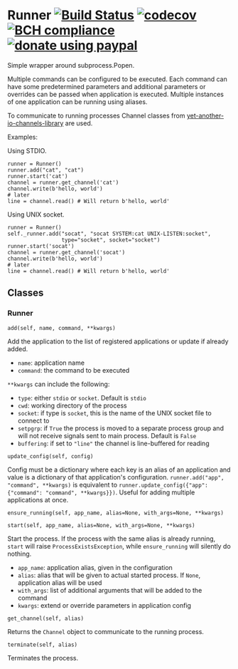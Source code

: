 # Runner [![Build Status](https://travis-ci.org/aragaer/runner.svg?branch=master)](https://travis-ci.org/aragaer/runner) [![codecov](https://codecov.io/gh/aragaer/runner/branch/master/graph/badge.svg)](https://codecov.io/gh/aragaer/runner) [![BCH compliance](https://bettercodehub.com/edge/badge/aragaer/runner?branch=master)](https://bettercodehub.com/results/aragaer/runner) [![donate using paypal](https://www.paypalobjects.com/en_US/i/btn/btn_donate_SM.gif)](https://www.paypal.com/cgi-bin/webscr?cmd=_donations&business=aragaer@gmail.com&lc=RU&item_name=RUNNER&currency_code=USD&bn=PP-DonationsBF:btn_donate_SM.gif:NonHosted)

Simple wrapper around subprocess.Popen.

Multiple commands can be configured to be executed. Each command can
have some predetermined parameters and additional parameters or
overrides can be passed when application is executed. Multiple
instances of one application can be running using aliases.

To communicate to running processes Channel classes from
[yet-another-io-channels-library](https://github.com/aragaer/channels)
are used.

Examples:

Using STDIO.

    runner = Runner()
    runner.add("cat", "cat")
    runner.start('cat')
    channel = runner.get_channel('cat')
    channel.write(b'hello, world')
	# later
	line = channel.read() # Will return b'hello, world'

Using UNIX socket.

    runner = Runner()
    self._runner.add("socat", "socat SYSTEM:cat UNIX-LISTEN:socket",
	                 type="socket", socket="socket")
    runner.start('socat')
    channel = runner.get_channel('socat')
    channel.write(b'hello, world')
	# later
	line = channel.read() # Will return b'hello, world'

## Classes

### Runner

`add(self, name, command, **kwargs)`

Add the application to the list of registered applications or update
if already added.

- `name`: application name
- `command`: the command to be executed

`**kwargs` can include the following:

- `type`: either `stdio` or `socket`. Default is `stdio`
- `cwd`: working directory of the process
- `socket`: if type is `socket`, this is the name of the UNIX socket file to connect to
- `setpgrp`: if `True` the process is moved to a separate process group and will not receive signals sent to main process. Default is `False`
- `buffering`: if set to `"line"` the channel is line-buffered for reading

`update_config(self, config)`

Config must be a dictionary where each key is an alias of an
application and value is a dictionary of that application's
configuration. `runner.add("app", "command", **kwargs)` is equivalent
to `runner.update_config({"app": {"command": "command",
**kwargs}})`. Useful for adding multiple applications at once.

`ensure_running(self, app_name, alias=None, with_args=None, **kwargs)`

`start(self, app_name, alias=None, with_args=None, **kwargs)`

Start the process. If the process with the same alias is already
running, `start` will raise `ProcessExistsException`, while
`ensure_running` will silently do nothing.

- `app_name`: application alias, given in the configuration
- `alias`: alias that will be given to actual started process. If `None`, application alias will be used
- `with_args`: list of additional arguments that will be added to the command
- `kwargs`: extend or override parameters in application config

`get_channel(self, alias)`

Returns the `Channel` object to communicate to the running process.

`terminate(self, alias)`

Terminates the process.
